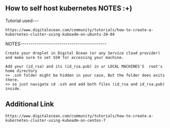 How to self host kubernetes NOTES  :+)
------------------------------------
Tutorial used---
```
https://www.digitalocean.com/community/tutorials/how-to-create-a-kubernetes-cluster-using-kubeadm-on-ubuntu-20-04
```
NOTES------------------------------------------
```
Create your droplet in Digital Ocean (or any Service cloud provider) and make sure to set SSH for accessing your machine.
```

```
Add your (id_rsa) and its (id_rsa.pub) in ur LOCAL MACHINES'S  root's home directory
>> .ssh folder might be hidden in your case, But the folder does exits there.
>> so just navigate cd .ssh and add both files (id_rsa and id_rsa.pub) inside.
```

## Additional Link
```
https://www.digitalocean.com/community/tutorials/how-to-create-a-kubernetes-cluster-using-kubeadm-on-centos-7
```
